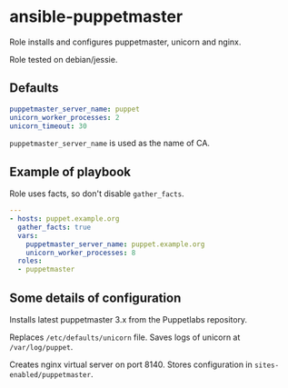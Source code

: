 # ansible-puppetmaster

Role installs and configures puppetmaster, unicorn and nginx.

Role tested on debian/jessie.

## Defaults

```yaml
puppetmaster_server_name: puppet
unicorn_worker_processes: 2
unicorn_timeout: 30
```
`puppetmaster_server_name` is used as the name of CA.

## Example of playbook

Role uses facts, so don't disable `gather_facts`.

```yaml
---
- hosts: puppet.example.org
  gather_facts: true
  vars:
    puppetmaster_server_name: puppet.example.org
    unicorn_worker_processes: 8
  roles:
  - puppetmaster
```

## Some details of configuration

Installs latest puppetmaster 3.x from the Puppetlabs repository.

Replaces `/etc/defaults/unicorn` file. Saves logs of unicorn
at `/var/log/puppet`.

Creates nginx virtual server on port 8140. Stores configuration in
`sites-enabled/puppetmaster`.

